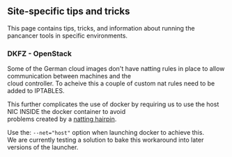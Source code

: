 ## Site-specific tips and tricks
This page contains tips, tricks, and information about running the pancancer tools in specific environments.

### DKFZ - OpenStack

Some of the German cloud images don't have natting rules in place to allow communication between machines and the<br>
cloud controller.  To acheive this a couple of custom nat rules need to be added to IPTABLES.

This further complicates the use of docker by requiring us to use the host NIC INSIDE the docker container to avoid<br>
problems created by a [natting hairpin](http://en.wikipedia.org/wiki/Hairpinning).

Use the: `--net="host"` option when launching docker to achieve this.<br>
We are currently testing a solution to bake this workaround into later versions of the launcher.
